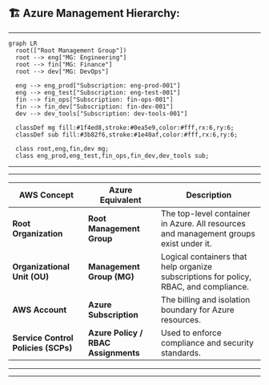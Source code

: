 ## 🏗️ Azure Management Hierarchy:

---
```mermaid
graph LR
  root(["Root Management Group"])
  root --> eng["MG: Engineering"]
  root --> fin["MG: Finance"]
  root --> dev["MG: DevOps"]

  eng --> eng_prod["Subscription: eng-prod-001"]
  eng --> eng_test["Subscription: eng-test-001"]
  fin --> fin_ops["Subscription: fin-ops-001"]
  fin --> fin_dev["Subscription: fin-dev-001"]
  dev --> dev_tools["Subscription: dev-tools-001"]

  classDef mg fill:#1f4ed8,stroke:#0ea5e9,color:#fff,rx:6,ry:6;
  classDef sub fill:#3b82f6,stroke:#1e40af,color:#fff,rx:6,ry:6;

  class root,eng,fin,dev mg;
  class eng_prod,eng_test,fin_ops,fin_dev,dev_tools sub;

```

---
---

| AWS Concept                         | Azure Equivalent                    | Description                                                                           |
| ----------------------------------- | ----------------------------------- | ------------------------------------------------------------------------------------- |
| **Root Organization**               | **Root Management Group**           | The top-level container in Azure. All resources and management groups exist under it. |
| **Organizational Unit (OU)**        | **Management Group (MG)**           | Logical containers that help organize subscriptions for policy, RBAC, and compliance. |
| **AWS Account**                     | **Azure Subscription**              | The billing and isolation boundary for Azure resources.                               |
| **Service Control Policies (SCPs)** | **Azure Policy / RBAC Assignments** | Used to enforce compliance and security standards.                                    |

---
---
